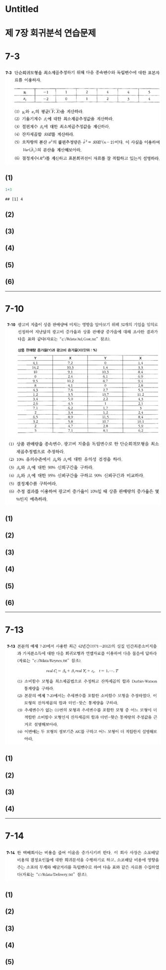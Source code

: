 # Untitled



제 7장 회귀분석 연습문제
========================================================

# 7-3
![](figure/ex7.3.png)

## (1)


```r
1+3
```

```
## [1] 4
```

## (2)



## (3)



## (4)



## (5)



## (6)



---------------------------------


# 7-10
![](figure/ex7.10.png)
![](figure/ex7.10_1.png)

## (1)



## (2)



## (3)



## (4)



## (5)



## (6)



---------------------------------

# 7-13
![](figure/ex7.13.png)

## (1)



## (2)



## (3)



## (4)




---------------------------------

# 7-14
![](figure/ex7.14.png)


## (1)



## (2)



## (3)



## (4)



## (5)




